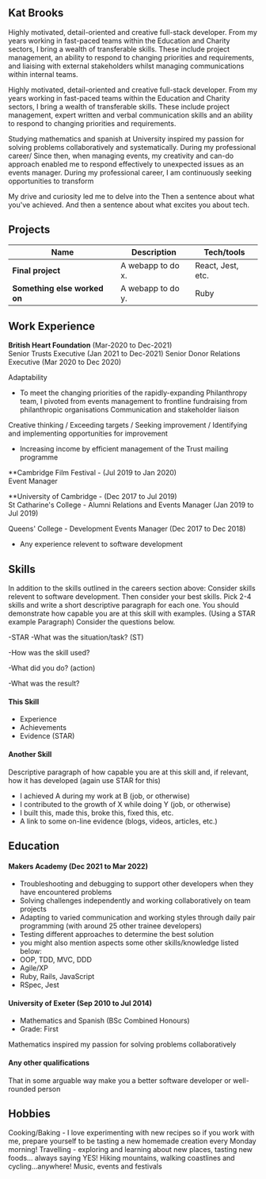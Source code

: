 ## Kat Brooks

Highly motivated, detail-oriented and creative full-stack developer. From my years working in fast-paced teams within the Education and Charity sectors, I bring a wealth of transferable skills. These include project management, an ability to respond to changing priorities and requirements, and liaising with external stakeholders whilst managing communications within internal teams. 

Highly motivated, detail-oriented and creative full-stack developer. From my years working in fast-paced teams within the Education and Charity sectors, I bring a wealth of transferable skills. These include project management, expert written and verbal communication skills and an ability to respond to changing priorities and requirements. 

Studying mathematics and spanish at University inspired my passion for solving problems collaboratively and systematically. During my professional career/ Since then, when managing events, my creativity and can-do approach enabled me to respond effectively to unexpected issues as an events manager. During my professional career, I am continuously seeking opportunities to transform 


My drive and curiosity led me to delve into the 
Then a sentence about what you've achieved. And then a sentence about what excites you about tech.

## Projects

| Name                         | Description       | Tech/tools        |
| ---------------------------- | ----------------- | ----------------- |
| **Final project**            | A webapp to do x. | React, Jest, etc. |
| **Something else worked on** | A webapp to do y. | Ruby              |

## Work Experience

**British Heart Foundation** (Mar-2020 to Dec-2021)  
Senior Trusts Executive (Jan 2021 to Dec-2021)
Senior Donor Relations Executive (Mar 2020 to Dec 2020)

Adaptability
- To meet the changing priorities of the rapidly-expanding Philanthropy team, I pivoted from events management to frontline fundraising from philanthropic organisations
Communication and stakeholder liaison

Creative thinking / Exceeding targets / Seeking improvement / Identifying and implementing opportunities for improvement
- Increasing income by efficient management of the Trust mailing programme   

**Cambridge Film Festival - (Jul 2019 to Jan 2020)  
Event Manager

**University of Cambridge - (Dec 2017 to Jul 2019)  
St Catharine's College - Alumni Relations and Events Manager (Jan 2019 to Jul 2019)

Queens' College - Development Events Manager (Dec 2017 to Dec 2018)

- Any experience relevent to software development

## Skills
In addition to the skills outlined in the careers section above:
Consider skills relevent to software development. Then consider your best skills. Pick 2-4 skills and write a short descriptive paragraph for each one. You should demonstrate how capable you are at this skill with examples.
(Using a STAR example Paragraph) Consider the questions below.

-STAR
-What was the situation/task? (ST)

-How was the skill used?

-What did you do? (action)

-What was the result?


#### This Skill

- Experience
- Achievements
- Evidence (STAR)

#### Another Skill

Descriptive paragraph of how capable you are at this skill and, if relevant, how it has developed (again use STAR for this)

- I achieved A during my work at B (job, or otherwise)
- I contributed to the growth of X while doing Y (job, or otherwise)
- I built this, made this, broke this, fixed this, etc.
- A link to some on-line evidence (blogs, videos, articles, etc.)

## Education

#### Makers Academy (Dec 2021 to Mar 2022)
- Troubleshooting and debugging to support other developers when they have encountered problems
- Solving challenges independently and working collaboratively on team projects
- Adapting to varied communication and working styles through daily pair programming (with around 25 other trainee developers)
- Testing different approaches to determine the best solution  
- you might also mention aspects some other skills/knowledge listed below: 
- OOP, TDD, MVC, DDD
- Agile/XP
- Ruby, Rails, JavaScript
- RSpec, Jest

#### University of Exeter (Sep 2010 to Jul 2014)

- Mathematics and Spanish (BSc Combined Honours)
- Grade: First

Mathematics inspired my passion for solving problems collaboratively

#### Any other qualifications

That in some arguable way make you a better software developer or well-rounded person

## Hobbies

Cooking/Baking - I love experimenting with new recipes so if you work with me, prepare yourself to be tasting a new homemade creation every Monday morning!
Travelling - exploring and learning about new places, tasting new foods... always saying YES!
Hiking mountains, walking coastlines and cycling...anywhere! 
Music, events and festivals
